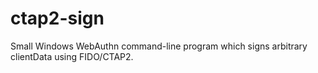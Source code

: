 # ctap2-sign

Small Windows WebAuthn command-line program which signs arbitrary clientData 
using FIDO/CTAP2. 
